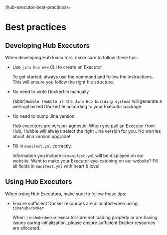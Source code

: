 (hub-executor-best-practices)=
# Best practices

## Developing Hub Executors

When developing Hub Executors, make sure to follow these tips:

* Use `jina hub new` CLI to create an Executor

  To get started, always use the command and follow the instructions. This will ensure you follow the right file 
structure.

* No need to write Dockerfile manually 

  {abbr}`Hubble (Hubble is the Jina Hub building system)` will generate a well-optimized Dockerfile according to your Executor 
    package


* No need to bump Jina version

  Hub executors are version-agnostic. When you pull an Executor from Hub, Hubble will always select the right Jina 
version for you. No worries about Jina version upgrade!


* Fill in `manifest.yml` correctly. 

  Information you include in `manifest.yml` will be displayed on our website.
Want to make your Executor eye-catching on our website? Fill all fields in `manifest.yml` with heart & love!


## Using Hub Executors

When using Hub Executors, make sure to follow these tips:

* Ensure sufficient Docker resources are allocated when using `jinahub+docker`

  When `jinahub+docker` executors are not loading properly or are having issues during initialization, please ensure sufficient Docker resources are allocated.
